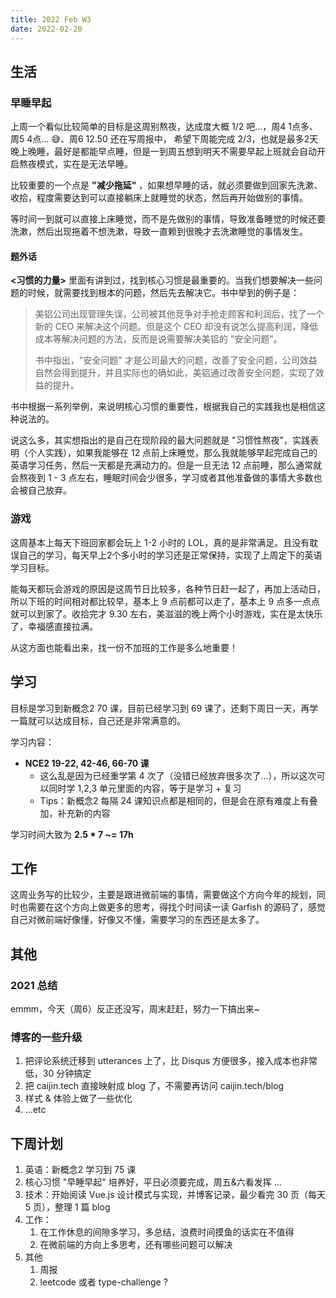 ```yaml
---
title: 2022 Feb W3
date: 2022-02-20
---
```


## 生活

### 早睡早起

上周一个看似比较简单的目标是这周别熬夜，达成度大概 1/2 吧...，周4 1点多、周5 4点... 😅、周6 12.50 还在写周报中， 希望下周能完成 2/3，也就是最多2天晚上晚睡，最好是都能早点睡，但是一到周五想到明天不需要早起上班就会自动开启熬夜模式，实在是无法早睡。

比较重要的一个点是 **"减少拖延"** ，如果想早睡的话，就必须要做到回家先洗漱、收拾，程度需要达到可以直接躺床上就睡觉的状态，然后再开始做别的事情。

等时间一到就可以直接上床睡觉，而不是先做别的事情，导致准备睡觉的时候还要洗漱，然后出现拖着不想洗漱，导致一直赖到很晚才去洗漱睡觉的事情发生。

#### 题外话
**<习惯的力量>** 里面有讲到过，找到核心习惯是最重要的。当我们想要解决一些问题的时候，就需要找到根本的问题，然后先去解决它。书中举到的例子是：

> 美铝公司出现管理失误，公司被其他竞争对手抢走顾客和利润后，找了一个新的 CEO 来解决这个问题。但是这个 CEO 却没有说怎么提高利润，降低成本等解决问题的方法，反而是说需要解决美铝的 "安全问题"。 
> 
> 书中指出，"安全问题" 才是公司最大的问题，改善了安全问题，公司效益自然会得到提升，并且实际也的确如此，美铝通过改善安全问题，实现了效益的提升。

书中根据一系列举例，来说明核心习惯的重要性，根据我自己的实践我也是相信这种说法的。

说这么多，其实想指出的是自己在现阶段的最大问题就是 "习惯性熬夜"，实践表明（个人实践），如果我能够在 12 点前上床睡觉，那么我就能够早起完成自己的英语学习任务，然后一天都是充满动力的。但是一旦无法 12 点前睡，那么通常就会熬夜到 1 - 3 点左右，睡眠时间会少很多，学习或者其他准备做的事情大多数也会被自己放弃。


### 游戏
这周基本上每天下班回家都会玩上 1-2 小时的 LOL，真的是非常满足。且没有耽误自己的学习，每天早上2个多小时的学习还是正常保持，实现了上周定下的英语学习目标。

能每天都玩会游戏的原因是这周节日比较多，各种节日赶一起了，再加上活动日，所以下班的时间相对都比较早，基本上 9 点前都可以走了，基本上 9 点多一点点就可以到家了。收拾完才 9.30 左右，美滋滋的晚上两个小时游戏，实在是太快乐了，幸福感直接拉满。

从这方面也能看出来，找一份不加班的工作是多么地重要！

## 学习

目标是学习到新概念2 70 课，目前已经学习到 69 课了，还剩下周日一天，再学一篇就可以达成目标，自己还是非常满意的。

学习内容：
- **NCE2 19-22, 42-46, 66-70 课**
  - 这么乱是因为已经重学第 4 次了（没错已经放弃很多次了...），所以这次可以同时学 1,2,3 单元里面的内容，等于是学习 + 复习
  - Tips：新概念2 每隔 24 课知识点都是相同的，但是会在原有难度上有叠加，补充新的内容 

学习时间大致为 **2.5 * 7 ~= 17h**

## 工作

这周业务写的比较少，主要是跟进微前端的事情，需要做这个方向今年的规划，同时也需要在这个方向上做更多的思考，得找个时间读一读 Garfish 的源码了，感觉自己对微前端好像懂，好像又不懂，需要学习的东西还是太多了。

## 其他

### 2021 总结

emmm，今天（周6）反正还没写，周末赶赶，努力一下搞出来~

### 博客的一些升级

1. 把评论系统迁移到 utterances 上了，比 Disqus 方便很多，接入成本也非常低，30 分钟搞定
2. 把 caijin.tech 直接映射成 blog 了，不需要再访问 caijin.tech/blog
3. 样式 & 体验上做了一些优化
4. ...etc

## 下周计划

1. 英语：新概念2 学习到 75 课
2. 核心习惯 "早睡早起" 培养好，平日必须要完成，周五&六看发挥 ...
3. 技术：开始阅读 Vue.js 设计模式与实现，并博客记录，最少看完 30 页（每天 5 页），整理 1 篇 blog
4. 工作：
   1. 在工作休息的间隙多学习，多总结，浪费时间摸鱼的话实在不值得
   2. 在微前端的方向上多思考，还有哪些问题可以解决
5. 其他
    1. 周报
    2. leetcode 或者 type-challenge ?
